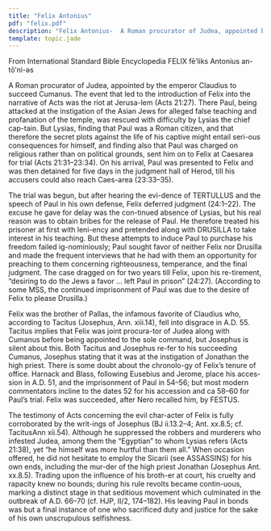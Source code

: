 ```yaml
---
title: "Felix Antonius"
pdf: "felix.pdf"
description: "Felix Antonius-  A Roman procurator of Judea, appointed by the emperor Claudius. Dealt with Paul in Caesarea."
template: topic.jade
---
```


From International Standard Bible Encyclopedia
FELIX fēʹliks Antonius an-tōʹni-əs

A Roman procurator of Judea, appointed by the emperor Claudius to succeed Cumanus.
The event that led to the introduction of Felix into the narrative of Acts was the riot at Jerusa-lem (Acts 21:27). There Paul, being attacked at the instigation of the Asian Jews for alleged false teaching and profanation of the temple, was rescued with difficulty by Lysias the chief cap-tain. But Lysias, finding that Paul was a Roman citizen, and that therefore the secret plots against the life of his captive might entail seri-ous consequences for himself, and finding also that Paul was charged on religious rather than on political grounds, sent him on to Felix at Caesarea for trial (Acts 21:31–23:34). On his arrival, Paul was presented to Felix and was then detained for five days in the judgment hall of Herod, till his accusers could also reach Caes-area (23:33–35).

The trial was begun, but after hearing the evi-dence of TERTULLUS and the speech of Paul in his own defense, Felix deferred judgment (24:1–22). The excuse he gave for delay was the con-tinued absence of Lysias, but his real reason was to obtain bribes for the release of Paul. He therefore treated his prisoner at first with leni-ency and pretended along with DRUSILLA to take interest in his teaching. But these attempts to induce Paul to purchase his freedom failed ig-nominiously; Paul sought favor of neither Felix nor Drusilla and made the frequent interviews that he had with them an opportunity for preaching to them concerning righteousness, temperance, and the final judgment. The case dragged on for two years till Felix, upon his re-tirement, “desiring to do the Jews a favor … left Paul in prison” (24:27). (According to some MSS, the continued imprisonment of Paul was due to the desire of Felix to please Drusilla.)

Felix was the brother of Pallas, the infamous favorite of Claudius who, according to Tacitus (Josephus, Ann. xiii.14), fell into disgrace in A.D. 55. Tacitus implies that Felix was joint procura-tor of Judea along with Cumanus before being appointed to the sole command, but Josephus is silent about this. Both Tacitus and Josephus re-fer to his succeeding Cumanus, Josephus stating that it was at the instigation of Jonathan the high priest. There is some doubt about the chronolo-gy of Felix’s tenure of office. Harnack and Blass, following Eusebius and Jerome, place his acces-sion in A.D. 51, and the imprisonment of Paul in 54–56; but most modern commentators incline to the dates 52 for his accession and ca 58–60 for Paul’s trial. Felix was succeeded, after Nero recalled him, by FESTUS.

The testimony of Acts concerning the evil char-acter of Felix is fully corroborated by the writ-ings of Josephus (BJ ii.13.2–4; Ant. xx.8.5; cf. TacitusAnn xii.54). Although he suppressed the robbers and murderers who infested Judea, among them the “Egyptian” to whom Lysias refers (Acts 21:38), yet “he himself was more hurtful than them all.” When occasion offered, he did not hesitate to employ the Sicarii (see ASSASSINS) for his own ends, including the mur-der of the high priest Jonathan (Josephus Ant. xx.8.5). Trading upon the influence of his broth-er at court, his cruelty and rapacity knew no bounds; during his rule revolts became contin-uous, marking a distinct stage in that seditious movement which culminated in the outbreak of A.D. 66–70 (cf. HJP, II/2, 174–182). His leaving Paul in bonds was but a final instance of one who sacrificed duty and justice for the sake of his own unscrupulous selfishness.
